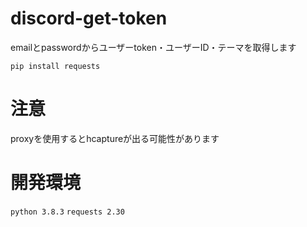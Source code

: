 # discord-get-token
emailとpasswordからユーザーtoken・ユーザーID・テーマを取得します

```
pip install requests
```


# 注意
proxyを使用するとhcaptureが出る可能性があります

# 開発環境
`python 3.8.3`
`requests 2.30`
